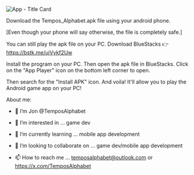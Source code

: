 ![App - Title Card](https://github.com/user-attachments/assets/b001e68e-8ac0-4c72-8ed4-bc5864e7a36b)




























Download the Tempos_Alphabet.apk file using your android phone.

[Even though your phone will say otherwise, the file is completely safe.]







You can still play the apk file on your PC.
Download BlueStacks 👉 https://bstk.me/ujVykf2Uw 

Install the program on your PC. Then open the apk file in BlueStacks.
Click on the "App Player" icon on the bottom left corner to open. 

Then search for the "Install APK" icon. And voila!
It'll allow you to play the Android game app on your PC! 


About me: 

- 👋 I’m Jon @TemposAlphabet
  
- 👀 I’m interested in ... game dev
  
- 🌱 I’m currently learning ... mobile app development
  
- 💞️ I’m looking to collaborate on ... game dev/mobile app development
  
- 📫 How to reach me ... temposalphabet@outlook.com or https://x.com/TemposAlphabet 
  







